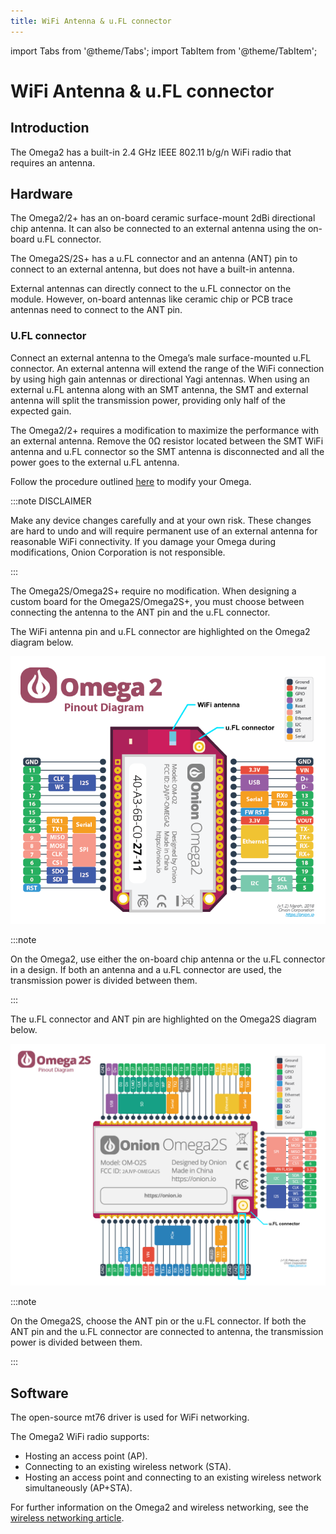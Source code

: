 ```yaml
---
title: WiFi Antenna & u.FL connector
---
```


import Tabs from '@theme/Tabs';
import TabItem from '@theme/TabItem';

# WiFi Antenna & u.FL connector

## Introduction
The Omega2 has a built-in 2.4 GHz IEEE 802.11 b/g/n WiFi radio that requires an antenna. 

## Hardware
The Omega2/2+ has an on-board ceramic surface-mount 2dBi directional chip antenna. It can also be connected to an external antenna using the on-board u.FL connector.

The Omega2S/2S+ has a u.FL connector and an antenna (ANT) pin to connect to an external antenna, but does not have a built-in antenna.  

External antennas can directly connect to the u.FL connector on the module. However, on-board antennas like ceramic chip or PCB trace antennas need to connect to the ANT pin.

### U.FL connector
Connect an external antenna to the Omega’s male surface-mounted u.FL connector. An external antenna will extend the range of the WiFi connection by using high gain antennas or directional Yagi antennas. When using an external u.FL antenna along with an SMT antenna, the SMT and external antenna will split the transmission power, providing only half of the expected gain. 

The Omega2/2+ requires a modification to maximize the performance with an external antenna. Remove the 0Ω resistor located between the SMT WiFi antenna and u.FL connector so the SMT antenna is disconnected and all the power goes to the external u.FL antenna.

Follow the procedure outlined [here](https://onion.io/2bt-u-fl-antennas-with-the-omega/) to modify your Omega.

:::note DISCLAIMER

Make any device changes carefully and at your own risk. These changes are hard to undo and will require permanent use of an external antenna for reasonable WiFi connectivity. If you damage your Omega during modifications, Onion Corporation is not responsible.

:::

The Omega2S/Omega2S+ require no modification. When designing a custom board for the Omega2S/Omega2S+, you must choose between connecting the antenna to the ANT pin and the u.FL connector.

<Tabs>
  <TabItem value="omega2" label="Omega2" default>
  
  The WiFi antenna pin and u.FL connector are highlighted on the Omega2 diagram below.

![omega2-pinout-wifi-ufl-antenna](./assets/omega2-pinout-wifi_ufl-highlights.png)

:::note

On the Omega2, use either the on-board chip antenna or the u.FL connector in a design. If both an antenna and a u.FL connector are used, the transmission power is divided between them.

:::

  </TabItem>
  <TabItem value="omega2s" label="Omega2S">
  
  The u.FL connector and ANT pin are highlighted on the Omega2S diagram below.

![omega2s-pinout-wifi-ufl-antenna](./assets/omega2s-pinout-wifi_ufl-highlights.png)

:::note

On the Omega2S, choose the ANT pin or the u.FL connector. If both the ANT pin and the u.FL connector are connected to antenna, the transmission power is divided between them.

:::

  </TabItem>
</Tabs>

## Software
The open-source mt76 driver is used for WiFi networking.

The Omega2 WiFi radio supports:

- Hosting an access point (AP).
- Connecting to an existing wireless network (STA).
- Hosting an access point and connecting to an existing wireless network simultaneously (AP+STA).

For further information on the Omega2 and wireless networking, see the [wireless networking article](https://documentation.onioniot.com/networking/wifi).

